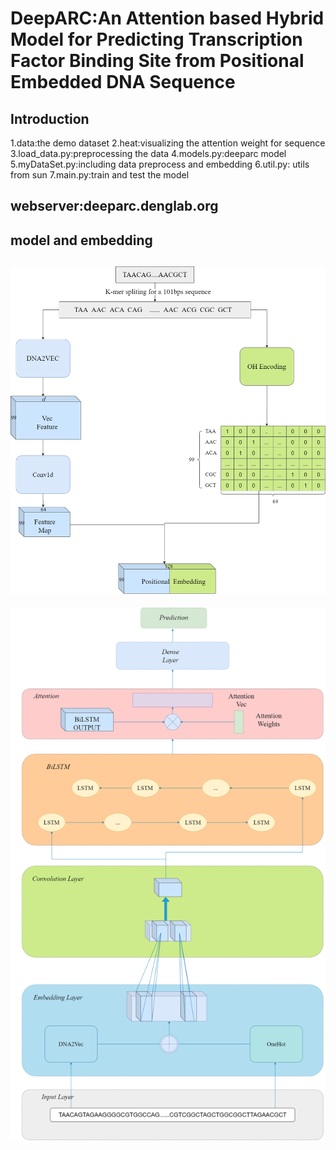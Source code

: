 # DeepARC:An Attention based Hybrid Model for Predicting Transcription Factor Binding Site from Positional Embedded DNA Sequence

## Introduction
1.data:the demo dataset
2.heat:visualizing the attention weight for sequence
3.load_data.py:preprocessing the data
4.models.py:deeparc model
5.myDataSet.py:including data preprocess and embedding
6.util.py: utils from sun 
7.main.py:train and test the model
## webserver:deeparc.denglab.org

## model and embedding
![](resouces/Embedding.png)
---
![](resouces/model.png)
